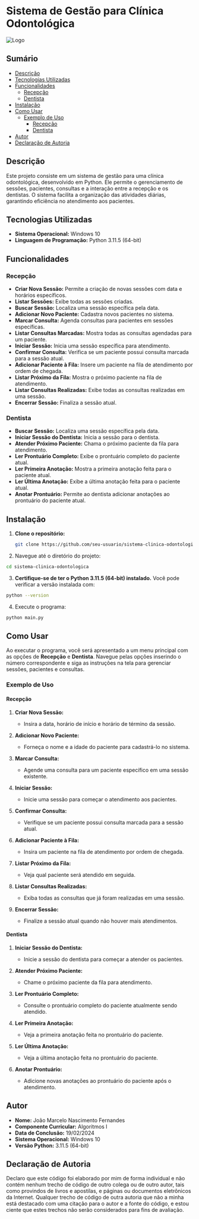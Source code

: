 # Sistema de Gestão para Clínica Odontológica

![Logo](https://via.placeholder.com/150)

## Sumário

- [Descrição](#descrição)
- [Tecnologias Utilizadas](#tecnologias-utilizadas)
- [Funcionalidades](#funcionalidades)
  - [Recepção](#recepção)
  - [Dentista](#dentista)
- [Instalação](#instalação)
- [Como Usar](#como-usar)
  - [Exemplo de Uso](#exemplo-de-uso)
    - [Recepção](#recepção-1)
    - [Dentista](#dentista-1)
- [Autor](#autor)
- [Declaração de Autoria](#declaração-de-autoria)

## Descrição

Este projeto consiste em um sistema de gestão para uma clínica odontológica, desenvolvido em Python. Ele permite o gerenciamento de sessões, pacientes, consultas e a interação entre a recepção e os dentistas. O sistema facilita a organização das atividades diárias, garantindo eficiência no atendimento aos pacientes.

## Tecnologias Utilizadas

- **Sistema Operacional:** Windows 10
- **Linguagem de Programação:** Python 3.11.5 (64-bit)

## Funcionalidades

### Recepção

- **Criar Nova Sessão:** Permite a criação de novas sessões com data e horários específicos.
- **Listar Sessões:** Exibe todas as sessões criadas.
- **Buscar Sessão:** Localiza uma sessão específica pela data.
- **Adicionar Novo Paciente:** Cadastra novos pacientes no sistema.
- **Marcar Consulta:** Agenda consultas para pacientes em sessões específicas.
- **Listar Consultas Marcadas:** Mostra todas as consultas agendadas para um paciente.
- **Iniciar Sessão:** Inicia uma sessão específica para atendimento.
- **Confirmar Consulta:** Verifica se um paciente possui consulta marcada para a sessão atual.
- **Adicionar Paciente à Fila:** Insere um paciente na fila de atendimento por ordem de chegada.
- **Listar Próximo da Fila:** Mostra o próximo paciente na fila de atendimento.
- **Listar Consultas Realizadas:** Exibe todas as consultas realizadas em uma sessão.
- **Encerrar Sessão:** Finaliza a sessão atual.

### Dentista

- **Buscar Sessão:** Localiza uma sessão específica pela data.
- **Iniciar Sessão do Dentista:** Inicia a sessão para o dentista.
- **Atender Próximo Paciente:** Chama o próximo paciente da fila para atendimento.
- **Ler Prontuário Completo:** Exibe o prontuário completo do paciente atual.
- **Ler Primeira Anotação:** Mostra a primeira anotação feita para o paciente atual.
- **Ler Última Anotação:** Exibe a última anotação feita para o paciente atual.
- **Anotar Prontuário:** Permite ao dentista adicionar anotações ao prontuário do paciente atual.

## Instalação

1. **Clone o repositório:**

   ```bash
   git clone https://github.com/seu-usuario/sistema-clinica-odontologica.git
   ```
2. Navegue até o diretório do projeto:

```bash
cd sistema-clinica-odontologica
```
3. **Certifique-se de ter o Python 3.11.5 (64-bit) instalado.** Você pode verificar a versão instalada com:

```bash
python --version
```
4. Execute o programa:

```bash
python main.py
```
## Como Usar

Ao executar o programa, você será apresentado a um menu principal com as opções de **Recepção** e **Dentista**. Navegue pelas opções inserindo o número correspondente e siga as instruções na tela para gerenciar sessões, pacientes e consultas.

### Exemplo de Uso

#### Recepção

1. **Criar Nova Sessão:**
   - Insira a data, horário de início e horário de término da sessão.
   
2. **Adicionar Novo Paciente:**
   - Forneça o nome e a idade do paciente para cadastrá-lo no sistema.
   
3. **Marcar Consulta:**
   - Agende uma consulta para um paciente específico em uma sessão existente.
   
4. **Iniciar Sessão:**
   - Inicie uma sessão para começar o atendimento aos pacientes.
   
5. **Confirmar Consulta:**
   - Verifique se um paciente possui consulta marcada para a sessão atual.
   
6. **Adicionar Paciente à Fila:**
   - Insira um paciente na fila de atendimento por ordem de chegada.
   
7. **Listar Próximo da Fila:**
   - Veja qual paciente será atendido em seguida.
   
8. **Listar Consultas Realizadas:**
   - Exiba todas as consultas que já foram realizadas em uma sessão.
   
9. **Encerrar Sessão:**
   - Finalize a sessão atual quando não houver mais atendimentos.

#### Dentista

1. **Iniciar Sessão do Dentista:**
   - Inicie a sessão do dentista para começar a atender os pacientes.
   
2. **Atender Próximo Paciente:**
   - Chame o próximo paciente da fila para atendimento.
   
3. **Ler Prontuário Completo:**
   - Consulte o prontuário completo do paciente atualmente sendo atendido.
   
4. **Ler Primeira Anotação:**
   - Veja a primeira anotação feita no prontuário do paciente.
   
5. **Ler Última Anotação:**
   - Veja a última anotação feita no prontuário do paciente.
   
6. **Anotar Prontuário:**
   - Adicione novas anotações ao prontuário do paciente após o atendimento.

## Autor

- **Nome:** João Marcelo Nascimento Fernandes
- **Componente Curricular:** Algoritmos I
- **Data de Conclusão:** 19/02/2024
- **Sistema Operacional:** Windows 10
- **Versão Python:** 3.11.5 (64-bit)

## Declaração de Autoria

Declaro que este código foi elaborado por mim de forma individual e não contém nenhum trecho de código de outro colega ou de outro autor, tais como provindos de livros e apostilas, e páginas ou documentos eletrônicos da Internet. Qualquer trecho de código de outra autoria que não a minha está destacado com uma citação para o autor e a fonte do código, e estou ciente que estes trechos não serão considerados para fins de avaliação.
